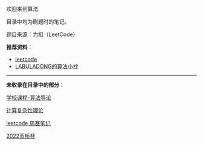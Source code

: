 
欢迎来到算法

目录中均为刷题时的笔记。

题目来源：力扣（LeetCode）

**推荐资料**：
- [leetcode](https://leetcode.cn/leetbook/)
- [LABULADONG的算法小抄](https://labuladong.gitee.io/algo/)

------------------

**未收录在目录中的部分**：

[学校课程-算法导论](算法/理论知识)

[计算复杂性理论](算法/np)

[leetcode 周赛笔记](算法/周赛笔记/)

[2022蓝桥杯](算法/蓝桥杯/)